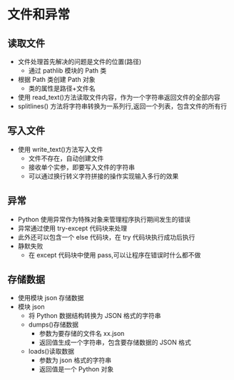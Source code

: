 # 文件和异常

## 读取文件

- 文件处理首先解决的问题是文件的位置(路径)
  - 通过 pathlib 模块的 Path 类
- 根据 Path 类创建 Path 对象
  - 类的属性是路径+文件名
- 使用 read_text()方法读取文件内容，作为一个字符串返回文件的全部内容
- splitlines() 方法将字符串转换为一系列行,返回一个列表，包含文件的所有行

## 写入文件

- 使用 write_text()方法写入文件
  - 文件不存在，自动创建文件
  - 接收单个实参，即要写入文件的字符串
  - 可以通过换行转义字符拼接的操作实现输入多行的效果

## 异常

- Python 使用异常作为特殊对象来管理程序执行期间发生的错误
- 异常通过使用 try-except 代码块来处理
- 此外还可以包含一个 else 代码块，在 try 代码块执行成功后执行
- 静默失败
  - 在 except 代码块中使用 pass,可以让程序在错误时什么都不做

## 存储数据

- 使用模块 json 存储数据
- 模块 json
  - 将 Python 数据结构转换为 JSON 格式的字符串
  - dumps()存储数据
    - 参数为要存储的文件名 xx.json
    - 返回值生成一个字符串，包含要存储数据的 JSON 格式
  - loads()读取数据
    - 参数为 json 格式的字符串
    - 返回值是一个 Python 对象
